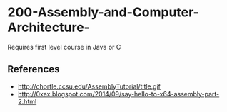 200-Assembly-and-Computer-Architecture-
=======================================

Requires first level course in Java or C




## References

* http://chortle.ccsu.edu/AssemblyTutorial/title.gif
* http://0xax.blogspot.com/2014/09/say-hello-to-x64-assembly-part-2.html
